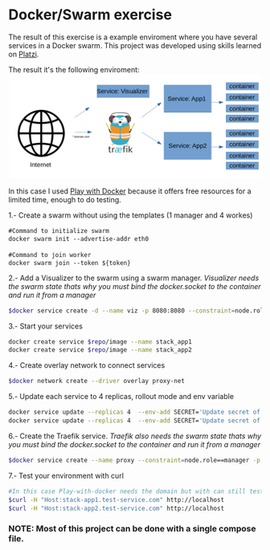 # Docker/Swarm exercise
The result of this exercise is a example enviroment where you have several  services in a Docker swarm. This project was developed using skills learned on [Platzi](https://platzi.com/cursos/docker-swarm/ "Platzi").

The result it's the following enviroment:
[![Diagram](https://raw.githubusercontent.com/pinzon/docker-course-example/master/pictures/diagram.png "Diagram")](https://raw.githubusercontent.com/pinzon/docker-course-example/master/pictures/diagram.png "Diagram")

In this case I used [Play with Docker](https://labs.play-with-docker.com/ "Play with Docker") because it offers free resources for a limited time, enough to do testing.

1.- Create a swarm without using the templates (1 manager and 4 workes)
```shell
#Command to initialize swarm
docker swarm init --advertise-addr eth0

#Command to join worker
docker swarm join --token ${token}
```

2.- Add a Visualizer to the swarm using a swarm manager. *Visualizer needs the swarm state thats why you must bind the docker.socket to the container and run it from a manager*
```sh
$docker service create -d --name viz -p 8080:8080 --constraint=node.role==manager --mount=type=bind,src=/var/run/docker.sock,dst=/var/run/docker.sock dockersamples/visualizer
```

3.- Start your services
```sh
docker create service $repo/image --name stack_app1
docker create service $repo/image --name stack_app2
```

4.- Create overlay network to connect services

```sh
$docker network create --driver overlay proxy-net
```

5.- Update each service to 4 replicas, rollout mode and env variable
```sh
docker service update --replicas 4  --env-add SECRET='Update secret of service 1' --update-parallelism 2 --label-add traefik.port=3000 --network-add proxy-net stack_app1 
docker service update --replicas 4  --env-add SECRET='Update secret of service 2' --update-parallelism 2 --label-add traefik.port=3000 --network-add proxy-net stack_app2 
```

6.- Create the Traefik service. *Traefik also needs the swarm state thats why you must bind the docker.socket to the container and run it from a manager*
```sh
$docker service create --name proxy --constraint=node.role==manager -p 80:80 -p 9090:8080 --mount type=bind,src=/var/run/docker.sock,dst=/var/run/docker.sock --network proxy-net traefik --docker --docker.swarmMode --docker.domain=test-service.com --docker.watch --api
```

7.- Test your environment with curl
```sh
#In this case Play-with-docker needs the domain but with can still test the access to the services using Curl
$curl -H "Host:stack-app1.test-service.com" http://localhost
$curl -H "Host:stack-app2.test-service.com" http://localhost
```

### NOTE: Most of this project can be done with a single compose file.